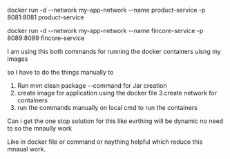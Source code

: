 docker run -d --network my-app-network  --name product-service -p 8081:8081 product-service

docker run -d --network my-app-network  --name fincore-service -p 8089:8089 fincore-service

I am using this both commands for running the docker containers uisng my images 

so I have to do the things manually to 
1. Run mvn clean package --command for Jar creation
2. create image for application using the docker file 
3.create network for containers
4. run the commands manually on local cmd to run the containers 

Can i get the one stop solution for this like evrthing will be dynamic no need to so the mnaully work

Like in docker file or command or naything helpful which reduce this mnaual work.
